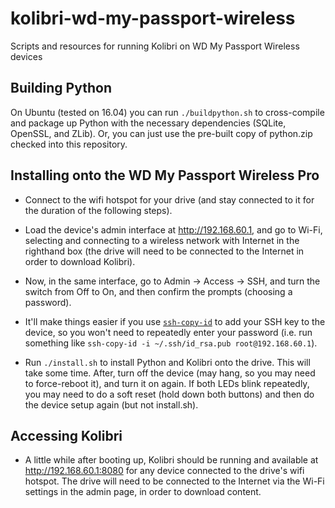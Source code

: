# kolibri-wd-my-passport-wireless

Scripts and resources for running Kolibri on WD My Passport Wireless devices

## Building Python

On Ubuntu (tested on 16.04) you can run `./buildpython.sh` to cross-compile and package up Python with the necessary dependencies (SQLite, OpenSSL, and ZLib). Or, you can just use the pre-built copy of python.zip checked into this repository.

## Installing onto the WD My Passport Wireless Pro

- Connect to the wifi hotspot for your drive (and stay connected to it for the duration of the following steps).

- Load the device's admin interface at http://192.168.60.1, and go to Wi-Fi, selecting and connecting to a wireless network with Internet in the righthand box (the drive will need to be connected to the Internet in order to download Kolibri).

- Now, in the same interface, go to Admin -> Access -> SSH, and turn the switch from Off to On, and then confirm the prompts (choosing a password).

- It'll make things easier if you use [`ssh-copy-id`](https://www.ssh.com/ssh/copy-id) to add your SSH key to the device, so you won't need to repeatedly enter your password (i.e. run something like `ssh-copy-id -i ~/.ssh/id_rsa.pub root@192.168.60.1`).

- Run `./install.sh` to install Python and Kolibri onto the drive. This will take some time. After, turn off the device (may hang, so you may need to force-reboot it), and turn it on again. If both LEDs blink repeatedly, you may need to do a soft reset (hold down both buttons) and then do the device setup again (but not install.sh).

## Accessing Kolibri

- A little while after booting up, Kolibri should be running and available at http://192.168.60.1:8080 for any device connected to the drive's wifi hotspot. The drive will need to be connected to the Internet via the Wi-Fi settings in the admin page, in order to download content.